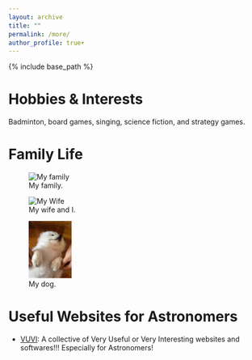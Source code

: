 ```yaml
---
layout: archive
title: ""
permalink: /more/
author_profile: true+
---
```


{% include base_path %}

Hobbies & Interests
=====
Badminton, board games, singing, science fiction, and strategy games.

Family Life
=====
<figure>
  <img src="../images/family.jpg" alt="My family" style="width: 30%;">
  <figcaption>My family.</figcaption>
</figure>

<figure>
  <img src="../images/wife.jpg" alt="My Wife" width="30%" height="30%">
  <figcaption>My wife and I.</figcaption>
</figure>

<figure>
  <img src="../images/dog.jpg" alt="My dog" width="20%" height="20%">
  <figcaption>My dog.</figcaption>
</figure>

Useful Websites for Astronomers
=====
* [VUVI](https://github.com/panzhiwei1997/Very_Useful_Very_Interesting/blob/main/VUVI_Chinese.md): A collective of Very Useful or Very Interesting websites and softwares!!! Especially for Astronomers!




